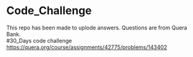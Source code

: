 # Code_Challenge

This repo has been made to uplode answers. Questions are from Quera Bank. \
#30_Days code challenge
https://quera.org/course/assignments/42775/problems/143402
